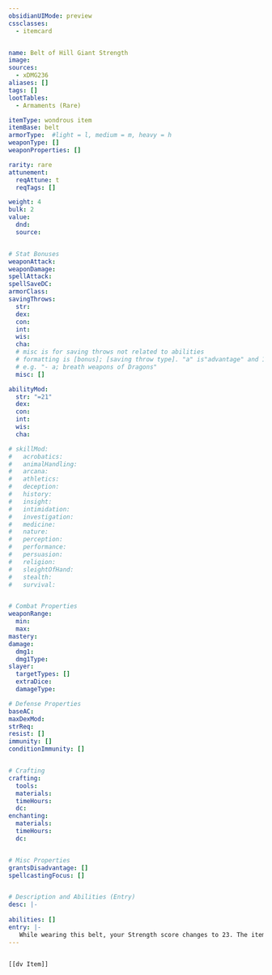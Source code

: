 ```yaml
---
obsidianUIMode: preview
cssclasses:
  - itemcard


name: Belt of Hill Giant Strength
image: 
sources: 
  - xDMG236
aliases: []
tags: []
lootTables: 
  - Armaments (Rare)

itemType: wondrous item
itemBase: belt
armorType:  #light = l, medium = m, heavy = h
weaponType: []
weaponProperties: []

rarity: rare
attunement:
  reqAttune: t
  reqTags: []

weight: 4
bulk: 2
value:
  dnd: 
  source: 


# Stat Bonuses
weaponAttack: 
weaponDamage:
spellAttack:
spellSaveDC:
armorClass: 
savingThrows: 
  str:
  dex:
  con:
  int:
  wis:
  cha:
  # misc is for saving throws not related to abilities
  # formatting is [bonus]; [saving throw type]. "a" is"advantage" and 1,2,3 are for +1,+2,+3 etc. 
  # e.g. "- a; breath weapons of Dragons"
  misc: []

abilityMod:
  str: "=21"
  dex: 
  con: 
  int: 
  wis: 
  cha: 

# skillMod:
#   acrobatics:
#   animalHandling:
#   arcana:
#   athletics:
#   deception:
#   history:
#   insight:
#   intimidation:
#   investigation:
#   medicine:
#   nature:
#   perception:
#   performance:
#   persuasion:
#   religion:
#   sleightOfHand:
#   stealth:
#   survival:


# Combat Properties
weaponRange:
  min: 
  max: 
mastery: 
damage:
  dmg1: 
  dmg1Type: 
slayer:
  targetTypes: []
  extraDice: 
  damageType: 

# Defense Properties
baseAC: 
maxDexMod: 
strReq: 
resist: []
immunity: []
conditionImmunity: []


# Crafting
crafting:
  tools: 
  materials:
  timeHours: 
  dc: 
enchanting:
  materials: 
  timeHours: 
  dc: 


# Misc Properties
grantsDisadvantage: []
spellcastingFocus: []


# Description and Abilities (Entry)
desc: |-
  
abilities: []
entry: |-
   While wearing this belt, your Strength score changes to 23. The item has no effect on you if your Strength without the belt is equal to or greater than the belt's score.
---
```


```meta-bind-embed

[[dv Item]]

```